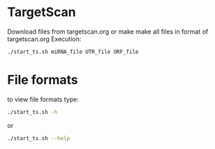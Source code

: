 # TargetScan
Download files from targetscan.org or make make all files in format of targetscan.org
Execution:
``` bash
./start_ts.sh miRNA_file UTR_file ORF_file
```
# File formats
to view file formats type:
``` bash
./start_ts.sh -h
```
or
``` bash
./start_ts.sh --help
```
